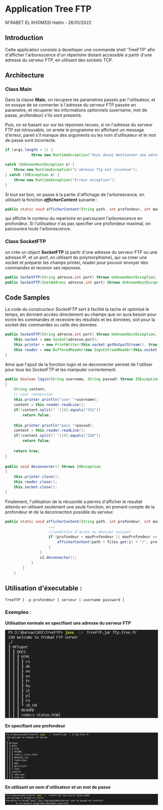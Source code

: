 # Application Tree FTP

M'RABET EL KHOMSSI Hatim - 26/01/2022

## Introduction

Cette application consiste à develloper une commande shell 'TreeFTP' afin d'afficher l'arborescence d'un répertoire distant accessible à partir d'une adresse du serveur FTP, en utilisant des sockets TCP.

## Architecture 

### Class Main

Dans la classe **Main**, on recupere les parametres passés par l'utilisateur, et on essaye de se connecter à l'adresse du serveur FTP passée en parametre, et récuperer les informations optionnels (username, mot de passe, profendeur) s'ils sont presents.

Puis, on se basant sur sur les réponses recues, si on l'adresse du serveur FTP est introuvable, on arrete le programme en affichant un message d'erreur, pareil s'il manque des arguments ou les nom d'utilisateur et le mot de passe sont incorrecte.

```java
if (args.length < 1) {
			throw new RuntimeException("Vous devez mentionner une adresse FTP");
```
```java
catch (UnknownHostException e) {
    throw new RuntimeException("L'adresse ftp est inconnue");
} catch (IOException e) {
    throw new RuntimeException("Erreur exception");
}
```

Si tout est bon, on passe à la partie d'affichage de l'arborescence, en utilisant la fonction ***afficherContent*** suivante :

```java
public static void afficherContent(String path, int profondeur, int maxProfondeur, SocketFTP s) throws IOException {...}
```
qui affiche le contenu du repertoire en parcourant l'arborescence en profondeur. Si l'utilisateur n'as pas specifier une profondeur maximal, on parcourera toute l'arborescence.

### Class SocketFTP

on crée un object **SocketFTP** (à partir d'une adresse du serveur FTP ou une adresse IP, et un port, en utilisant du polymorphisme), qui va creer une socket et preparer les champs printer, reader pour pouvoir envoyer des commandes et recevoir ses reponses.

```java
public SocketFTP(String adresse,int port) throws UnknownHostException, IOException {...}
public SocketFTP(InetAddress adresse,int port) throws UnknownHostException, IOException {...}
```

## Code Samples

Le code du constructeur *SocketFTP* sert à facilité la tache et optimisé le temps, en donnant accées directement au champs que on aura besoin pour ecrire les commandes et recevoire les résultats et les données, soit pour la socket des commandes ou celle des données.

```java
public SocketFTP(String adresse,int port) throws UnknownHostException, IOException {
    this.socket = new Socket(adresse,port);
    this.printer = new PrintWriter(this.socket.getOutputStream(), true);
    this.reader = new BufferedReader(new InputStreamReader(this.socket.getInputStream()));
}
```

Ainsi que l'ajout de la fonction login et se deconnecter permet de l'utiliser pour tous les *SocketFTP* et les manipuler correctement.

```java
public boolean login(String username, String passwd) throws IOException
{
    String content;
    // user connection
    this.printer.println("user "+username);
    content = this.reader.readLine();
    if(!content.split(" ")[0].equals("331"))
        return false;

    this.printer.println("pass "+passwd);
    content = this.reader.readLine();
    if(!content.split(" ")[0].equals("230"))
        return false;
    
    return true;
}

public void deconnecter() throws IOException
{
    this.printer.close();
    this.reader.close();
    this.socket.close();
}
```

Finalement, l'utilisation de la récusivité a permis d'afficher le resultat attendu en utilisant seulement une seule fonction, en prenant compte de la profondeur et de la deconnection possible du serveur.

```java
public static void afficherContent(String path, int profondeur, int maxProfondeur, SocketFTP s) throws IOException {
                    ...
					//condition d'acces au dossier suivant
					if (profondeur < maxProfondeur || maxProfondeur == -1) {
						afficherContent(path + files.get(i) + "/", profondeur + 1, maxProfondeur, s);
					}
				}
				s2.deconnecter();
			}
		}
	}
```

## Utilisation d'éxecutable :

    TreeFTP [ -p profendeur ] serveur [ username password ]

### Exemples :

**Utilisation normale en specifiant une adresse du serveur FTP**

![](docs/imgs/exemple1.PNG)


**En specifiant une profondeur**

![](docs/imgs/exemple2.PNG)


**En utilisant un nom d'utilisateur et un mot de passe**

![](docs/imgs/exemple3.PNG)
